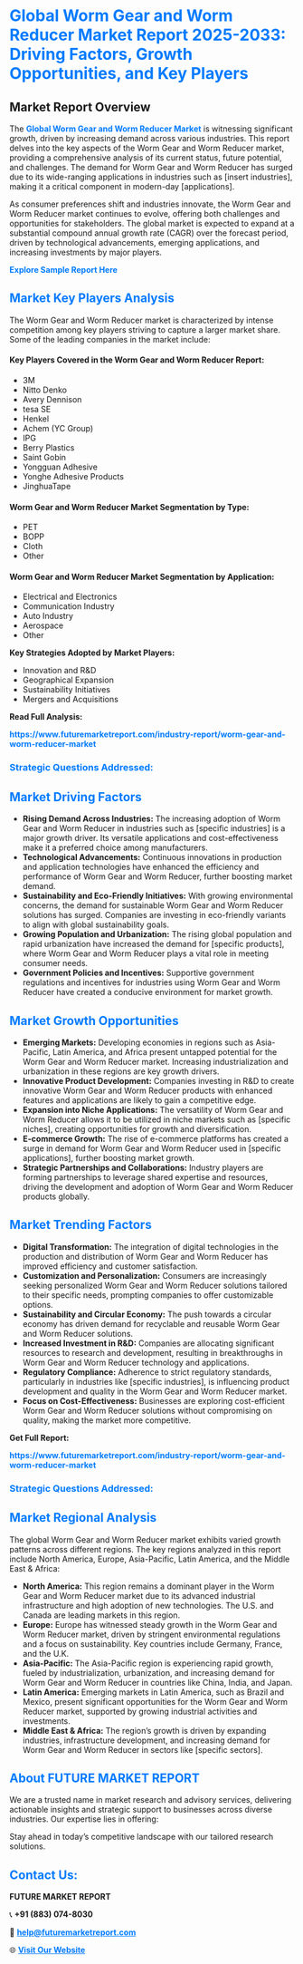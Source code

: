 <h1 style="color: #007BFF;">Global Worm Gear and Worm Reducer Market Report 2025-2033: Driving Factors, Growth Opportunities, and Key Players</h1>

<section id="overview">
<h2>Market Report Overview</h2>
<p>The <a href="https://www.futuremarketreport.com/industry-report/worm-gear-and-worm-reducer-market" style="color: #007BFF; text-decoration: none;"><strong>Global Worm Gear and Worm Reducer Market</strong></a> is witnessing significant growth, driven by increasing demand across various industries. This report delves into the key aspects of the Worm Gear and Worm Reducer market, providing a comprehensive analysis of its current status, future potential, and challenges. The demand for Worm Gear and Worm Reducer has surged due to its wide-ranging applications in industries such as [insert industries], making it a critical component in modern-day [applications].</p>
<p>As consumer preferences shift and industries innovate, the Worm Gear and Worm Reducer market continues to evolve, offering both challenges and opportunities for stakeholders. The global market is expected to expand at a substantial compound annual growth rate (CAGR) over the forecast period, driven by technological advancements, emerging applications, and increasing investments by major players.</p>
</section>

<section id="overview">
<p><a href="https://www.futuremarketreport.com/request-sample/reportId=34976" style="color: #007BFF; text-decoration: none;"><strong>Explore Sample Report Here</strong></a></p>
</section>

<section id="key-players">
<h2 style="color: #007BFF;">Market Key Players Analysis</h2>
<p>The Worm Gear and Worm Reducer market is characterized by intense competition among key players striving to capture a larger market share. Some of the leading companies in the market include:</p>
<h4>Key Players Covered in the Worm Gear and Worm Reducer Report:</h4>
<ul><li>3M</li><li>Nitto Denko</li><li>Avery Dennison</li><li>tesa SE</li><li>Henkel</li><li>Achem (YC Group)</li><li>IPG</li><li>Berry Plastics</li><li>Saint Gobin</li><li>Yongguan Adhesive</li><li>Yonghe Adhesive Products</li><li>JinghuaTape</li></ul>
<h4>Worm Gear and Worm Reducer Market Segmentation by Type:</h4>
<ul><li>PET</li><li>BOPP</li><li>Cloth</li><li>Other</li></ul>

<h4>Worm Gear and Worm Reducer Market Segmentation by Application:</h4>
<ul><li>Electrical and Electronics</li><li>Communication Industry</li><li>Auto Industry</li><li>Aerospace</li><li>Other</li></ul>
<p><strong>Key Strategies Adopted by Market Players:</strong></p>
<ul>
<li>Innovation and R&D</li>
<li>Geographical Expansion</li>
<li>Sustainability Initiatives</li>
<li>Mergers and Acquisitions</li>
</ul>
</section>

<section>
<p><strong>Read Full Analysis: </strong></p><a href="https://www.futuremarketreport.com/industry-report/worm-gear-and-worm-reducer-market" style="color: #007BFF; text-decoration: none;"><strong>https://www.futuremarketreport.com/industry-report/worm-gear-and-worm-reducer-market</strong></a>
<h3 style="color: #007BFF;">Strategic Questions Addressed:</h3>
</section>

<section id="driving-factors">
<h2 style="color: #007BFF;">Market Driving Factors</h2>
<ul>
<li><strong>Rising Demand Across Industries:</strong> The increasing adoption of Worm Gear and Worm Reducer in industries such as [specific industries] is a major growth driver. Its versatile applications and cost-effectiveness make it a preferred choice among manufacturers.</li>
<li><strong>Technological Advancements:</strong> Continuous innovations in production and application technologies have enhanced the efficiency and performance of Worm Gear and Worm Reducer, further boosting market demand.</li>
<li><strong>Sustainability and Eco-Friendly Initiatives:</strong> With growing environmental concerns, the demand for sustainable Worm Gear and Worm Reducer solutions has surged. Companies are investing in eco-friendly variants to align with global sustainability goals.</li>
<li><strong>Growing Population and Urbanization:</strong> The rising global population and rapid urbanization have increased the demand for [specific products], where Worm Gear and Worm Reducer plays a vital role in meeting consumer needs.</li>
<li><strong>Government Policies and Incentives:</strong> Supportive government regulations and incentives for industries using Worm Gear and Worm Reducer have created a conducive environment for market growth.</li>
</ul>
</section>

<section id="growth-opportunities">
<h2 style="color: #007BFF;">Market Growth Opportunities</h2>
<ul>
<li><strong>Emerging Markets:</strong> Developing economies in regions such as Asia-Pacific, Latin America, and Africa present untapped potential for the Worm Gear and Worm Reducer market. Increasing industrialization and urbanization in these regions are key growth drivers.</li>
<li><strong>Innovative Product Development:</strong> Companies investing in R&D to create innovative Worm Gear and Worm Reducer products with enhanced features and applications are likely to gain a competitive edge.</li>
<li><strong>Expansion into Niche Applications:</strong> The versatility of Worm Gear and Worm Reducer allows it to be utilized in niche markets such as [specific niches], creating opportunities for growth and diversification.</li>
<li><strong>E-commerce Growth:</strong> The rise of e-commerce platforms has created a surge in demand for Worm Gear and Worm Reducer used in [specific applications], further boosting market growth.</li>
<li><strong>Strategic Partnerships and Collaborations:</strong> Industry players are forming partnerships to leverage shared expertise and resources, driving the development and adoption of Worm Gear and Worm Reducer products globally.</li>
</ul>
</section>

<section id="trending-factors">
<h2 style="color: #007BFF;">Market Trending Factors</h2>
<ul>
<li><strong>Digital Transformation:</strong> The integration of digital technologies in the production and distribution of Worm Gear and Worm Reducer has improved efficiency and customer satisfaction.</li>
<li><strong>Customization and Personalization:</strong> Consumers are increasingly seeking personalized Worm Gear and Worm Reducer solutions tailored to their specific needs, prompting companies to offer customizable options.</li>
<li><strong>Sustainability and Circular Economy:</strong> The push towards a circular economy has driven demand for recyclable and reusable Worm Gear and Worm Reducer solutions.</li>
<li><strong>Increased Investment in R&D:</strong> Companies are allocating significant resources to research and development, resulting in breakthroughs in Worm Gear and Worm Reducer technology and applications.</li>
<li><strong>Regulatory Compliance:</strong> Adherence to strict regulatory standards, particularly in industries like [specific industries], is influencing product development and quality in the Worm Gear and Worm Reducer market.</li>
<li><strong>Focus on Cost-Effectiveness:</strong> Businesses are exploring cost-efficient Worm Gear and Worm Reducer solutions without compromising on quality, making the market more competitive.</li>
</ul>
</section>

<section>
<p><strong>Get Full Report: </strong></p><a href="https://www.futuremarketreport.com/industry-report/worm-gear-and-worm-reducer-market" style="color: #007BFF; text-decoration: none;"><strong>https://www.futuremarketreport.com/industry-report/worm-gear-and-worm-reducer-market</strong></a>
<h3 style="color: #007BFF;">Strategic Questions Addressed:</h3>
</section>


<section id="regional-analysis">
<h2 style="color: #007BFF;">Market Regional Analysis</h2>
<p>The global Worm Gear and Worm Reducer market exhibits varied growth patterns across different regions. The key regions analyzed in this report include North America, Europe, Asia-Pacific, Latin America, and the Middle East & Africa:</p>
<ul>
<li><strong>North America:</strong> This region remains a dominant player in the Worm Gear and Worm Reducer market due to its advanced industrial infrastructure and high adoption of new technologies. The U.S. and Canada are leading markets in this region.</li>
<li><strong>Europe:</strong> Europe has witnessed steady growth in the Worm Gear and Worm Reducer market, driven by stringent environmental regulations and a focus on sustainability. Key countries include Germany, France, and the U.K.</li>
<li><strong>Asia-Pacific:</strong> The Asia-Pacific region is experiencing rapid growth, fueled by industrialization, urbanization, and increasing demand for Worm Gear and Worm Reducer in countries like China, India, and Japan.</li>
<li><strong>Latin America:</strong> Emerging markets in Latin America, such as Brazil and Mexico, present significant opportunities for the Worm Gear and Worm Reducer market, supported by growing industrial activities and investments.</li>
<li><strong>Middle East & Africa:</strong> The region’s growth is driven by expanding industries, infrastructure development, and increasing demand for Worm Gear and Worm Reducer in sectors like [specific sectors].</li>
</ul>
</section>

<footer>
<h2 style="color: #007BFF;">About FUTURE MARKET REPORT</h2>
<p>We are a trusted name in market research and advisory services, delivering actionable insights and strategic support to businesses across diverse industries. Our expertise lies in offering:</p>

<p>Stay ahead in today’s competitive landscape with our tailored research solutions.</p>

<h2 style="color: #007BFF;">Contact Us:</h2>
<p><strong>FUTURE MARKET REPORT</strong></p>
<p>📞 <strong>+91 (883) 074-8030</strong></p>
<p>📧 <strong><a href="mailto:help@futuremarketreport.com" style="color: #007BFF;">help@futuremarketreport.com</a></strong></p>
<p>🌐 <strong><a href="https://www.futuremarketreport.com/" style="color: #007BFF;">Visit Our Website</a></strong></p>
</footer>